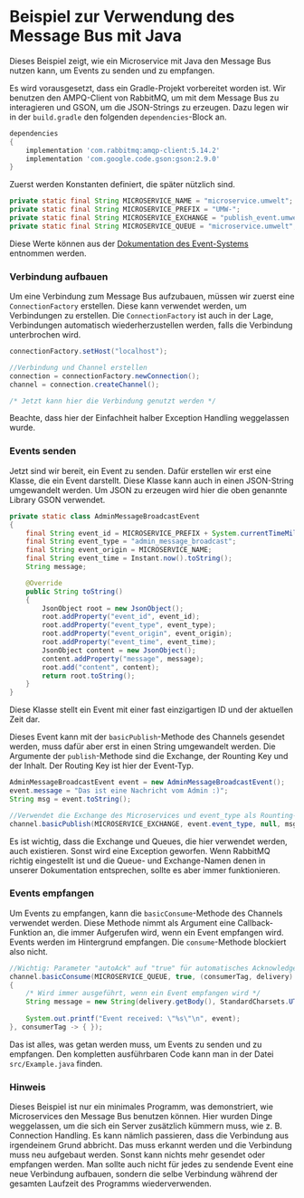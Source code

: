 # Beispiel zur Verwendung des Message Bus mit Java

Dieses Beispiel zeigt, wie ein Microservice mit Java den Message Bus nutzen kann,
um Events zu senden und zu empfangen.

Es wird vorausgesetzt, dass ein Gradle-Projekt vorbereitet worden ist.
Wir benutzen den AMPQ-Client von RabbitMQ, um mit dem Message Bus zu interagieren
und GSON, um die JSON-Strings zu erzeugen.
Dazu legen wir in der `build.gradle` den folgenden `dependencies`-Block an.

```groovy
dependencies
{
	implementation 'com.rabbitmq:amqp-client:5.14.2'
	implementation 'com.google.code.gson:gson:2.9.0'
}

```

Zuerst werden Konstanten definiert, die später nützlich sind.

```java
private static final String MICROSERVICE_NAME = "microservice.umwelt";
private static final String MICROSERVICE_PREFIX = "UMW-";
private static final String MICROSERVICE_EXCHANGE = "publish_event.umwelt";
private static final String MICROSERVICE_QUEUE = "microservice.umwelt";
```

Diese Werte können aus der [Dokumentation des Event-Systems](https://software-projekt-2022.github.io/Dokumentation/#/_einleitung/projektuebersicht?id=event-bus) entnommen werden.

### Verbindung aufbauen

Um eine Verbindung zum Message Bus aufzubauen, müssen wir zuerst eine
`ConnectionFactory` erstellen. Diese kann verwendet werden, um Verbindungen zu erstellen.
Die `ConnectionFactory` ist auch in der Lage,
Verbindungen automatisch wiederherzustellen werden, falls die Verbindung unterbrochen wird.

```java
connectionFactory.setHost("localhost");

//Verbindung und Channel erstellen
connection = connectionFactory.newConnection();
channel = connection.createChannel();

/* Jetzt kann hier die Verbindung genutzt werden */
```
Beachte, dass hier der Einfachheit halber Exception Handling weggelassen wurde.

### Events senden

Jetzt sind wir bereit, ein Event zu senden.
Dafür erstellen wir erst eine Klasse, die ein Event darstellt.
Diese Klasse kann auch in einen JSON-String umgewandelt werden.
Um JSON zu erzeugen wird hier die oben genannte Library GSON verwendet.

```java
private static class AdminMessageBroadcastEvent
{
    final String event_id = MICROSERVICE_PREFIX + System.currentTimeMillis();
    final String event_type = "admin_message_broadcast";
    final String event_origin = MICROSERVICE_NAME;
    final String event_time = Instant.now().toString();
    String message;

    @Override
    public String toString()
    {
        JsonObject root = new JsonObject();
        root.addProperty("event_id", event_id);
        root.addProperty("event_type", event_type);
        root.addProperty("event_origin", event_origin);
        root.addProperty("event_time", event_time);
        JsonObject content = new JsonObject();
        content.addProperty("message", message);
        root.add("content", content);
        return root.toString();
    }
}
```

Diese Klasse stellt ein Event mit einer fast einzigartigen ID und der aktuellen Zeit dar.

Dieses Event kann mit der `basicPublish`-Methode des Channels gesendet werden,
muss dafür aber erst in einen String umgewandelt werden.
Die Argumente der `publish`-Methode sind die Exchange,
der Rounting Key und der Inhalt. Der Routing Key ist hier der Event-Typ.

```java
AdminMessageBroadcastEvent event = new AdminMessageBroadcastEvent();
event.message = "Das ist eine Nachricht vom Admin :)";
String msg = event.toString();

//Verwendet die Exchange des Microservices und event_type als Rounting-Key
channel.basicPublish(MICROSERVICE_EXCHANGE, event.event_type, null, msg.getBytes(StandardCharsets.UTF_8));
```

Es ist wichtig, dass die Exchange und Queues, die hier verwendet werden, auch existieren.
Sonst wird eine Exception geworfen.
Wenn RabbitMQ richtig eingestellt ist und die Queue- und Exchange-Namen denen in unserer Dokumentation entsprechen,
sollte es aber immer funktionieren.

### Events empfangen

Um Events zu empfangen, kann die `basicConsume`-Methode des Channels verwendet werden.
Diese Methode nimmt als Argument eine Callback-Funktion an, die immer Aufgerufen wird,
wenn ein Event empfangen wird. Events werden im Hintergrund empfangen. Die `consume`-Methode
blockiert also nicht.

```java
//Wichtig: Parameter "autoAck" auf "true" für automatisches Acknowledgement
channel.basicConsume(MICROSERVICE_QUEUE, true, (consumerTag, delivery) ->
{
    /* Wird immer ausgeführt, wenn ein Event empfangen wird */
    String message = new String(delivery.getBody(), StandardCharsets.UTF_8);
    
    System.out.printf("Event received: \"%s\"\n", event);
}, consumerTag -> { });
```

Das ist alles, was getan werden muss, um Events zu senden und zu empfangen.
Den kompletten ausführbaren Code kann man in der Datei `src/Example.java` finden.

### Hinweis

Dieses Beispiel ist nur ein minimales Programm, was demonstriert,
wie Microservices den Message Bus benutzen können.
Hier wurden Dinge weggelassen, um die sich ein Server zusätzlich kümmern muss, wie z. B.
Connection Handling. Es kann nämlich passieren, dass die Verbindung aus irgendeinem Grund abbricht.
Das muss erkannt werden und die Verbindung muss neu aufgebaut werden.
Sonst kann nichts mehr gesendet oder empfangen werden.
Man sollte auch nicht für jedes zu sendende Event eine neue Verbindung aufbauen,
sondern die selbe Verbindung während der gesamten Laufzeit des Programms wiederverwenden.
